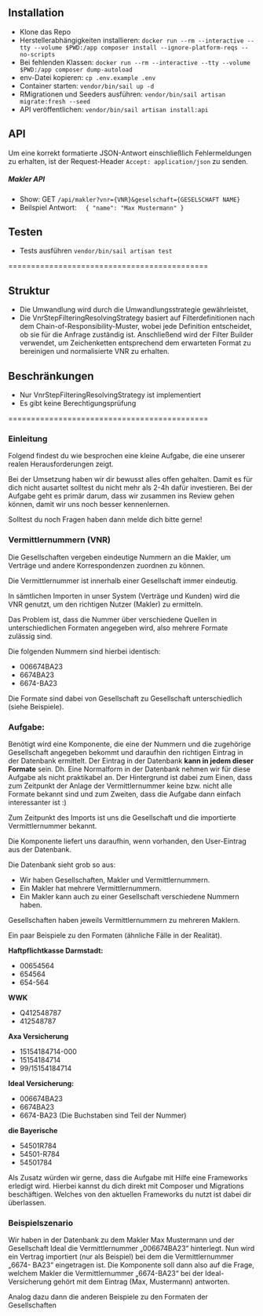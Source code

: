 ## Installation
* Klone das Repo
* Herstellerabhängigkeiten installieren: `docker run --rm --interactive --tty --volume $PWD:/app composer install --ignore-platform-reqs --no-scripts`
* Bei fehlenden Klassen: `docker run --rm --interactive --tty --volume $PWD:/app composer dump-autoload`
* env-Datei kopieren: `cp .env.example .env`
* Container starten: `vendor/bin/sail up -d`
* RMigrationen und Seeders ausführen: `vendor/bin/sail artisan migrate:fresh --seed`
* API veröffentlichen: `vendor/bin/sail artisan install:api`

## API
Um eine korrekt formatierte JSON-Antwort einschließlich Fehlermeldungen zu erhalten, ist der Request-Header `Accept: application/json` zu senden.

##### Makler API
* Show: GET `/api/makler?vnr={VNR}&geselschaft={GESELSCHAFT NAME}`
* Beilspiel Antwort:
`  {
  "name": "Max Mustermann"
  }`

## Testen
* Tests ausführen `vendor/bin/sail artisan test`


============================================
## Struktur
* Die Umwandlung wird durch die Umwandlungsstrategie gewährleistet,
* Die VnrStepFilteringResolvingStrategy basiert auf Filterdefinitionen nach dem Chain-of-Responsibility-Muster, wobei jede Definition entscheidet, ob sie für die Anfrage zuständig ist. Anschließend wird der Filter Builder verwendet, um Zeichenketten entsprechend dem erwarteten Format zu bereinigen und normalisierte VNR zu erhalten.

## Beschränkungen
* Nur VnrStepFilteringResolvingStrategy ist implementiert
* Es gibt keine Berechtigungsprüfung

============================================
### Einleitung
Folgend findest du wie besprochen eine kleine Aufgabe, die eine unserer realen Herausforderungen zeigt.

Bei der Umsetzung haben wir dir bewusst alles offen gehalten. Damit es für dich nicht ausartet solltest du nicht mehr als 2-4h dafür investieren.
Bei der Aufgabe geht es primär darum, dass wir zusammen ins Review gehen können, damit wir uns noch besser kennenlernen.

Solltest du noch Fragen haben dann melde dich bitte gerne!

### Vermittlernummern (VNR)
Die Gesellschaften vergeben eindeutige Nummern an die Makler, um Verträge und andere
Korrespondenzen zuordnen zu können.

Die Vermittlernummer ist innerhalb einer Gesellschaft immer eindeutig.

In sämtlichen Importen in unser System (Verträge und Kunden) wird die VNR genutzt, um
den richtigen Nutzer (Makler) zu ermitteln.

Das Problem ist, dass die Nummer über verschiedene Quellen in unterschiedlichen
Formaten angegeben wird, also mehrere Formate zulässig sind.

Die folgenden Nummern sind hierbei identisch:
- 006674BA23
- 6674BA23
- 6674-BA23

Die Formate sind dabei von Gesellschaft zu Gesellschaft unterschiedlich (siehe Beispiele).

### Aufgabe:
Benötigt wird eine Komponente, die eine der Nummern und die zugehörige Gesellschaft
angegeben bekommt und daraufhin den richtigen Eintrag in der Datenbank ermittelt. Der
Eintrag in der Datenbank **kann in jedem dieser Formate** sein. Dh. Eine Normalform in
der Datenbank nehmen wir für diese Aufgabe als nicht praktikabel an. Der Hintergrund ist
dabei zum Einen, dass zum Zeitpunkt der Anlage der Vermittlernummer keine bzw. nicht
alle Formate bekannt sind und zum Zweiten, dass die Aufgabe dann einfach interessanter
ist :)

Zum Zeitpunkt des Imports ist uns die Gesellschaft und die importierte Vermittlernummer
bekannt.

Die Komponente liefert uns daraufhin, wenn vorhanden, den User-Eintrag aus der
Datenbank.

Die Datenbank sieht grob so aus:
- Wir haben Gesellschaften, Makler und Vermittlernummern.
- Ein Makler hat mehrere Vermittlernummern.
- Ein Makler kann auch zu einer Gesellschaft verschiedene Nummern haben.

Gesellschaften haben jeweils Vermittlernummern zu mehreren Maklern.

Ein paar Beispiele zu den Formaten (ähnliche Fälle in der Realität).

**Haftpflichtkasse Darmstadt:**
- 00654564
- 654564
- 654-564

**WWK**
- Q412548787
- 412548787

**Axa Versicherung**
- 15154184714-000
- 15154184714
- 99/15154184714

**Ideal Versicherung:**
- 006674BA23
- 6674BA23
- 6674-BA23
(Die Buchstaben sind Teil der Nummer)

**die Bayerische**
- 54501R784
- 54501-R784
- 54501784


Als Zusatz würden wir gerne, dass die Aufgabe mit Hilfe eine Frameworks erledigt wird.
Hierbei kannst du dich direkt mit Composer und Migrations beschäftigen.
Welches von den aktuellen Frameworks du nutzt ist dabei dir überlassen.

### Beispielszenario
Wir haben in der Datenbank zu dem Makler Max Mustermann und der Gesellschaft Ideal
die Vermittlernummer „006674BA23“ hinterlegt.
Nun wird ein Vertrag importiert (nur als Beispiel) bei dem die Vermittlernummer „6674-
BA23“ eingetragen ist.
Die Komponente soll dann also auf die Frage, welchem Makler die Vermittlernummer
„6674-BA23“ bei der Ideal-Versicherung gehört mit dem Eintrag (Max, Mustermann)
antworten.

Analog dazu dann die anderen Beispiele zu den Formaten der Gesellschaften
